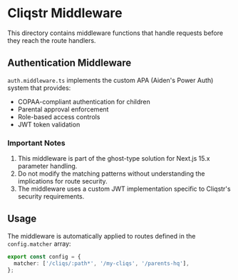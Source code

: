 # Cliqstr Middleware

This directory contains middleware functions that handle requests before they reach the route handlers.

## Authentication Middleware

`auth.middleware.ts` implements the custom APA (Aiden's Power Auth) system that provides:

- COPAA-compliant authentication for children
- Parental approval enforcement
- Role-based access controls
- JWT token validation

### Important Notes

1. This middleware is part of the ghost-type solution for Next.js 15.x parameter handling.
2. Do not modify the matching patterns without understanding the implications for route security.
3. The middleware uses a custom JWT implementation specific to Cliqstr's security requirements.

## Usage

The middleware is automatically applied to routes defined in the `config.matcher` array:

```typescript
export const config = {
  matcher: ['/cliqs/:path*', '/my-cliqs', '/parents-hq'],
};
```
